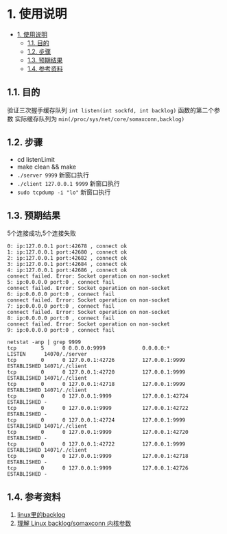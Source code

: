# 1. 使用说明

- [1. 使用说明](#1-使用说明)
  - [1.1. 目的](#11-目的)
  - [1.2. 步骤](#12-步骤)
  - [1.3. 预期结果](#13-预期结果)
  - [1.4. 参考资料](#14-参考资料)

## 1.1. 目的

验证三次握手缓存队列 `int listen(int sockfd, int backlog)` 函数的第二个参数
实际缓存队列为 `min(/proc/sys/net/core/somaxconn,backlog)`

## 1.2. 步骤

- cd listenLimit
- make clean && make
- `./server 9999` 新窗口执行
- `./client 127.0.0.1 9999` 新窗口执行
- `sudo tcpdump -i "lo"` 新窗口执行

## 1.3. 预期结果

5个连接成功,5个连接失败

```log
0: ip:127.0.0.1 port:42678 , connect ok 
1: ip:127.0.0.1 port:42680 , connect ok 
2: ip:127.0.0.1 port:42682 , connect ok 
3: ip:127.0.0.1 port:42684 , connect ok 
4: ip:127.0.0.1 port:42686 , connect ok 
connect failed. Error: Socket operation on non-socket
5: ip:0.0.0.0 port:0 , connect fail 
connect failed. Error: Socket operation on non-socket
6: ip:0.0.0.0 port:0 , connect fail 
connect failed. Error: Socket operation on non-socket
7: ip:0.0.0.0 port:0 , connect fail 
connect failed. Error: Socket operation on non-socket
8: ip:0.0.0.0 port:0 , connect fail 
connect failed. Error: Socket operation on non-socket
9: ip:0.0.0.0 port:0 , connect fail 
```

```log
netstat -anp | grep 9999
tcp        5      0 0.0.0.0:9999            0.0.0.0:*               LISTEN      14070/./server      
tcp        0      0 127.0.0.1:42726         127.0.0.1:9999          ESTABLISHED 14071/./client      
tcp        0      0 127.0.0.1:42720         127.0.0.1:9999          ESTABLISHED 14071/./client      
tcp        0      0 127.0.0.1:42718         127.0.0.1:9999          ESTABLISHED 14071/./client      
tcp        0      0 127.0.0.1:9999          127.0.0.1:42724         ESTABLISHED -                   
tcp        0      0 127.0.0.1:9999          127.0.0.1:42722         ESTABLISHED -                   
tcp        0      0 127.0.0.1:42724         127.0.0.1:9999          ESTABLISHED 14071/./client      
tcp        0      0 127.0.0.1:9999          127.0.0.1:42720         ESTABLISHED -                   
tcp        0      0 127.0.0.1:42722         127.0.0.1:9999          ESTABLISHED 14071/./client      
tcp        0      0 127.0.0.1:9999          127.0.0.1:42718         ESTABLISHED -                   
tcp        0      0 127.0.0.1:9999          127.0.0.1:42726         ESTABLISHED -              
```

## 1.4. 参考资料

1. [linux里的backlog](https://blog.csdn.net/raintungli/article/details/37913765)
2. [理解 Linux backlog/somaxconn 内核参数](https://jaminzhang.github.io/linux/understand-Linux-backlog-and-somaxconn-kernel-arguments/)
